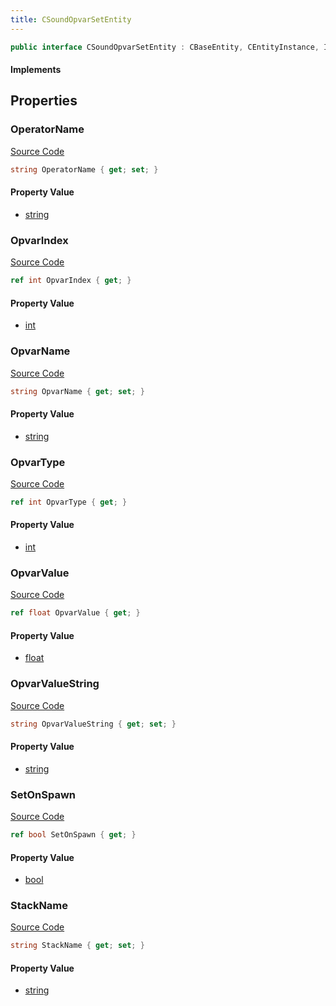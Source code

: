 ```yaml
---
title: CSoundOpvarSetEntity
---
```


```csharp
public interface CSoundOpvarSetEntity : CBaseEntity, CEntityInstance, ISchemaClass<CEntityInstance>, ISchemaClass<CBaseEntity>, ISchemaClass<CSoundOpvarSetEntity>, ISchemaField, ISchemaClass, INativeHandle
```

#### Implements

## Properties

### OperatorName

[Source Code](https://github.com/swiftly-solution/swiftlys2/blob/main/managed/src/SwiftlyS2.Generated/Schemas/Interfaces/CSoundOpvarSetEntity.cs#L19)

```csharp
string OperatorName { get; set; }
```

#### Property Value

- [string](https://learn.microsoft.com/dotnet/api/system.string)

### OpvarIndex

[Source Code](https://github.com/swiftly-solution/swiftlys2/blob/main/managed/src/SwiftlyS2.Generated/Schemas/Interfaces/CSoundOpvarSetEntity.cs#L25)

```csharp
ref int OpvarIndex { get; }
```

#### Property Value

- [int](https://learn.microsoft.com/dotnet/api/system.int32)

### OpvarName

[Source Code](https://github.com/swiftly-solution/swiftlys2/blob/main/managed/src/SwiftlyS2.Generated/Schemas/Interfaces/CSoundOpvarSetEntity.cs#L21)

```csharp
string OpvarName { get; set; }
```

#### Property Value

- [string](https://learn.microsoft.com/dotnet/api/system.string)

### OpvarType

[Source Code](https://github.com/swiftly-solution/swiftlys2/blob/main/managed/src/SwiftlyS2.Generated/Schemas/Interfaces/CSoundOpvarSetEntity.cs#L23)

```csharp
ref int OpvarType { get; }
```

#### Property Value

- [int](https://learn.microsoft.com/dotnet/api/system.int32)

### OpvarValue

[Source Code](https://github.com/swiftly-solution/swiftlys2/blob/main/managed/src/SwiftlyS2.Generated/Schemas/Interfaces/CSoundOpvarSetEntity.cs#L27)

```csharp
ref float OpvarValue { get; }
```

#### Property Value

- [float](https://learn.microsoft.com/dotnet/api/system.single)

### OpvarValueString

[Source Code](https://github.com/swiftly-solution/swiftlys2/blob/main/managed/src/SwiftlyS2.Generated/Schemas/Interfaces/CSoundOpvarSetEntity.cs#L29)

```csharp
string OpvarValueString { get; set; }
```

#### Property Value

- [string](https://learn.microsoft.com/dotnet/api/system.string)

### SetOnSpawn

[Source Code](https://github.com/swiftly-solution/swiftlys2/blob/main/managed/src/SwiftlyS2.Generated/Schemas/Interfaces/CSoundOpvarSetEntity.cs#L31)

```csharp
ref bool SetOnSpawn { get; }
```

#### Property Value

- [bool](https://learn.microsoft.com/dotnet/api/system.boolean)

### StackName

[Source Code](https://github.com/swiftly-solution/swiftlys2/blob/main/managed/src/SwiftlyS2.Generated/Schemas/Interfaces/CSoundOpvarSetEntity.cs#L17)

```csharp
string StackName { get; set; }
```

#### Property Value

- [string](https://learn.microsoft.com/dotnet/api/system.string)

